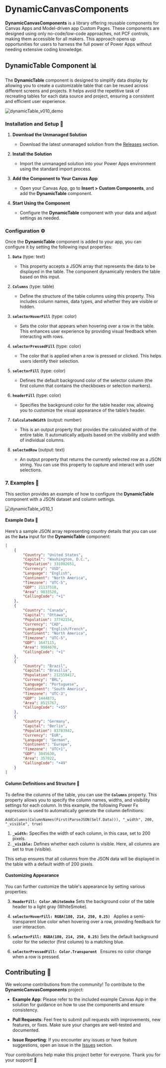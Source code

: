 # DynamicCanvasComponents 

**DynamicCanvasComponents** is a library offering reusable components for Canvas Apps and Model-driven app Custom Pages. These components are designed using only no-code/low-code approaches, not PCF controls, making them accessible for all makers. This approach opens up opportunities for users to harness the full power of Power Apps without needing extensive coding knowledge.

## DynamicTable Component 📊

The **DynamicTable** component is designed to simplify data display by allowing you to create a customizable table that can be reused across different screens and projects. It helps avoid the repetitive task of recreating tables for each data source and project, ensuring a consistent and efficient user experience.

![dynamicTable_v010_demo](https://github.com/melamriD365/DynamicCanvasComponent/blob/main/Screenshots/DynamicTable/dynamicTable_v010_demo.gif)

### Installation and Setup 🚀

1. **Download the Unmanaged Solution** 
   - Download the latest unmanaged solution from the [Releases](https://github.com/melamriD365/DynamicCanvasComponent/releases) section.

2. **Install the Solution** 
   - Import the unmanaged solution into your Power Apps environment using the standard import process.

3. **Add the Component to Your Canvas App** 
   - Open your Canvas App, go to **Insert > Custom Components**, and add the **DynamicTable** component.

4. **Start Using the Component** 
   - Configure the **DynamicTable** component with your data and adjust settings as needed.

### Configuration ⚙️

Once the **DynamicTable** component is added to your app, you can configure it by setting the following input properties:

1. **`Data`** (type: text)  
   - This property accepts a JSON array that represents the data to be displayed in the table. The component dynamically renders the table based on this input.

2. **`Columns`** (type: table) 
   - Define the structure of the table columns using this property. This includes column names, data types, and whether they are visible or hidden.

3. **`selectorHoverFill`** (type: color) 
   - Sets the color that appears when hovering over a row in the table. This enhances user experience by providing visual feedback when interacting with rows.

4. **`selectorPressedFill`** (type: color) 
   - The color that is applied when a row is pressed or clicked. This helps users identify their selection.

5. **`selectorFill`** (type: color) 
   - Defines the default background color of the selector column (the first column that contains the checkboxes or selection markers).

6. **`headerFill`** (type: color) 
   - Specifies the background color for the table header row, allowing you to customize the visual appearance of the table’s header.

7. **`CalculatedWidth`** (output: number)  
   - This is an output property that provides the calculated width of the entire table. It automatically adjusts based on the visibility and width of individual columns.

8. **`selectedRow`** (output: text) 
   - An output property that returns the currently selected row as a JSON string. You can use this property to capture and interact with user selections.

### 7. Examples 📸

This section provides an example of how to configure the **DynamicTable** component with a JSON dataset and column settings.

![dynamicTable_v010_1](https://github.com/melamriD365/DynamicCanvasComponent/blob/main/Screenshots/DynamicTable/dynamicTable_v010_1.png)

#### Example Data 📝

Here’s a sample JSON array representing country details that you can use as the **`Data`** input for the **DynamicTable** component:

```json
[
    {
        "Country": "United States",
        "Capital": "Washington, D.C.",
        "Population": 331002651,
        "Currency": "USD",
        "Language": "English",
        "Continent": "North America",
        "Timezone": "UTC-5",
        "GDP": 21137518,
        "Area": 9833520,
        "CallingCode": "+1"
    },
    {
        "Country": "Canada",
        "Capital": "Ottawa",
        "Population": 37742154,
        "Currency": "CAD",
        "Language": "English/French",
        "Continent": "North America",
        "Timezone": "UTC-5",
        "GDP": 1647115,
        "Area": 9984670,
        "CallingCode": "+1"
    },
    {
        "Country": "Brazil",
        "Capital": "Brasília",
        "Population": 212559417,
        "Currency": "BRL",
        "Language": "Portuguese",
        "Continent": "South America",
        "Timezone": "UTC-3",
        "GDP": 1444873,
        "Area": 8515767,
        "CallingCode": "+55"
    },
    {
        "Country": "Germany",
        "Capital": "Berlin",
        "Population": 83783942,
        "Currency": "EUR",
        "Language": "German",
        "Continent": "Europe",
        "Timezone": "UTC+1",
        "GDP": 3845630,
        "Area": 357022,
        "CallingCode": "+49"
    }
]
```

#### Column Definitions and Structure 📐

To define the columns of the table, you can use the **`Columns`** property. This property allows you to specify the column names, widths, and visibility settings for each column. In this example, the following Power Fx expression is used to automatically generate the column definitions:

```powerfx
AddColumns(ColumnNames(First(ParseJSON(Self.Data))), "_width", 200, "_visible", true)
```

1. **`_width:`**  Specifies the width of each column, in this case, set to 200 pixels.
2. **`_visible:`** Defines whether each column is visible. Here, all columns are set to true (visible).

This setup ensures that all columns from the JSON data will be displayed in the table with a default width of 200 pixels.

#### Customizing Appearance 
You can further customize the table's appearance by setting various properties:

3. **`HeaderFill: Color.WhiteSmoke`**  Sets the background color of the table header to a light gray (WhiteSmoke).

4. **`selectorHoverFill: RGBA(180, 214, 250, 0.25) `**  Applies a semi-transparent blue color when hovering over a row, providing feedback for user interaction.

5. **`selectorFill: RGBA(180, 214, 250, 0.25)`** Sets the default background color for the selector (first column) to a matching blue.

6. **`selectorPressedFill: Color.Transparent `** Ensures no color change when a row is pressed.

## Contributing 🤝

We welcome contributions from the community! To contribute to the **DynamicCanvasComponents** project:

- **Example App**: Please refer to the included example Canvas App in the solution for guidance on how to use the components and ensure consistency.

- **Pull Requests**: Feel free to submit pull requests with improvements, new features, or fixes. Make sure your changes are well-tested and documented.

- **Issue Reporting**: If you encounter any issues or have feature suggestions, open an issue in the [Issues](https://github.com/melamriD365/DynamicCanvasComponent/issues) section.

Your contributions help make this project better for everyone. Thank you for your support! 🙌

